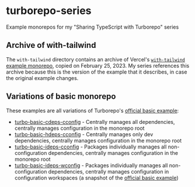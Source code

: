 # turborepo-series

Example monorepos for my "Sharing TypeScript with Turborepo" series

## Archive of with-tailwind

The `with-tailwind` directory contains an archive of Vercel's [`with-tailwind` example monorepo](https://github.com/vercel/turbo/tree/main/examples/with-tailwind), copied on February 25, 2023. My series references this archive because this is the version of the example that it describes, in case the original example changes.

## Variations of basic monorepo

These examples are all variations of Turborepo's [official basic example](https://github.com/vercel/turbo/tree/main/examples/basic):

- [turbo-basic-cdeps-cconfig](https://github.com/jtlapp/turborepo-series/tree/main/turbo-basic-cdeps-cconfig) - Centrally manages all dependencies, centrally manages configuration in the monorepo root
- [turbo-basic-hdeps-cconfig](https://github.com/jtlapp/turborepo-series/tree/main/turbo-basic-hdeps-cconfig) - Centrally manages only dev dependencies, centrally manages configuration in the monorepo root
- [turbo-basic-ideps-cconfig](https://github.com/jtlapp/turborepo-series/tree/main/turbo-basic-ideps-cconfig) - Packages individually manages all non-configuration dependencies, centrally manages configuration in the monorepo root
- [turbo-basic-ideps-wconfig](https://github.com/jtlapp/turborepo-series/tree/main/turbo-basic-ideps-wconfig) - Packages individually manages all non-configuration dependencies, centrally manages configuration in configuration workspaces (a snapshot of the [official basic example](https://github.com/vercel/turbo/tree/main/examples/basic))
